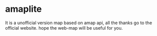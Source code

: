 # amaplite
It is a unofficial version map based on amap api, all the thanks go to the official website. hope the web-map will be useful for you.
